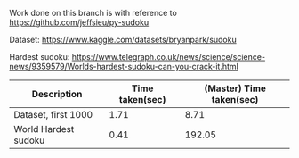 Work done on this branch is with reference to https://github.com/jeffsieu/py-sudoku

Dataset: https://www.kaggle.com/datasets/bryanpark/sudoku

Hardest sudoku: https://www.telegraph.co.uk/news/science/science-news/9359579/Worlds-hardest-sudoku-can-you-crack-it.html

| Description          | Time taken(sec) | (Master) Time taken(sec) |
| -------------------- | --------------- | ------------------------ |
| Dataset, first 1000  | 1.71            | 8.71                     |
| World Hardest sudoku | 0.41            | 192.05                   |
